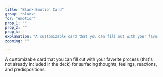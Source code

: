 ```yaml
---
title: "Blank Emotion Card"
group: "blank"
for: "emotion"
prop_1: ""
prop_2: ""
prop_3: ""
explanation: "A customizable card that you can fill out with your favorite process (that\'s not already included in the deck) for surfacing thoughts, feelings, reactions, and predispositions."
zooming: ""

---
```


A customizable card that you can fill out with your favorite process (that's not already included in the deck) for surfacing thoughts, feelings, reactions, and predispositions.
